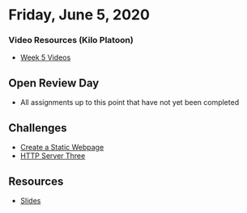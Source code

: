 Friday, June 5, 2020
=======================
### Video Resources (Kilo Platoon)
- [Week 5 Videos](https://www.youtube.com/playlist?list=PLu0CiQ7bzwEQd8JEdJEAcoJzLSwvNO46m)

## Open Review Day
* All assignments up to this point that have not yet been completed

## Challenges
* [Create a Static Webpage](https://github.com/limaplatoon/static-webpage)
* [HTTP Server Three](https://github.com/limaplatoon/http-server-three)

## Resources
* [Slides](https://docs.google.com/presentation/d/18XgB39IqvBFXfJYKQdc5j2ZzlZBeOH_enugni6b__Cs/edit?usp=sharing)
